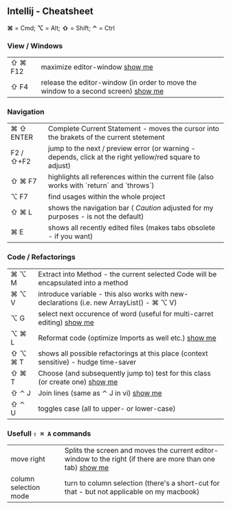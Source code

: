 ## Intellij - Cheatsheet

__⌘__ = Cmd; __⌥__ = Alt; __⇧__ = Shift; __⌃__ = Ctrl  <br/>

### View / Windows 
<table>
    <tr>
        <td>⇧ ⌘ F12</td>
        <td>maximize editor-window <a href="https://www.dropbox.com/sh/s3xk7vu33s6kwns/AAA3K-cfbcMZ5q0EmZrue7fGa/intellij?lst#lh:null-intellij_maximize_editor.mp4">show me</a></td>
    </tr>
    <tr>
        <td>⇧ F4</td>
        <td>release the editor-window (in order to move the window to a second screen) <a href="https://www.dropbox.com/sh/s3xk7vu33s6kwns/AAA3K-cfbcMZ5q0EmZrue7fGa/intellij?lst#lh:null-intellij_release_window.mp4">show me</a></td>
    </tr>
</table>

### Navigation
<table>
	<tr>
		<td>⌘ ⇧ ENTER</td>
		<td>Complete Current Statement - moves the cursor into the brakets of the current stetement</td>
	</tr>
	<tr>
		<td>F2 / ⇧+F2</td>
		<td>jump to the next / preview error (or warning - depends, click at the right yellow/red square to adjust)</td>
	</tr>
	<tr>
		<td>⇧ ⌘ F7</td>
		<td>highlights all references within the current file (also works with `return` and `throws`)</td>
	</tr>
	<tr>
		<td>⌥ F7</td>
		<td>find usages within the whole project</td>
	</tr>
	<tr>
		<td>⇧ ⌘ L</td>
		<td>shows the navigation bar (<i> Caution</i> adjusted for my purposes - is not the default)</td>
	</tr>
	<tr>
		<td>⌘ E</td>
		<td>shows all recently edited files (makes tabs obsolete - if you want)</td>
	</tr>
</table>

### Code / Refactorings
<table>
	<tr>
		<td>⌘ ⌥ M</td>
		<td>Extract into Method - the current selected Code will be encapsulated into a method</td>
	</tr>
	<tr>
		<td>⌘ ⌥ V</td>
		<td>introduce variable - this also works with new-declarations (i.e. new ArrayList<String>() - ⌘ ⌥ V)</td>
	</tr>
	<tr>
		<td>⌥ G</td>
		<td>select next occurence of word (useful for multi-carret editing) <a href="https://www.dropbox.com/sh/s3xk7vu33s6kwns/AAA3K-cfbcMZ5q0EmZrue7fGa/intellij?lst#lh:null-intellij_multi_select.mp4";>show me</a></td>
	</tr>
	<tr>
		<td>⌥ ⌘ L</td>
		<td>Reformat code (optimize Imports as well etc.) <a href="https://www.dropbox.com/sh/s3xk7vu33s6kwns/AAA3K-cfbcMZ5q0EmZrue7fGa/intellij?lst#lh:null-intellij_reformat_code.mp4";>show me</a></td>
	</tr>
    <tr>
        <td>⇧ ⌥ ⌘ T</td>
        <td>shows all possible  refactorings at this place (context sensitive) - hudge time-saver</td>
    </tr>
    <tr>
        <td>⇧ ⌘ T</td>
        <td>Choose (and subsequently jump to) test for this class (or create one) <a href="https://www.dropbox.com/sh/s3xk7vu33s6kwns/AAA3K-cfbcMZ5q0EmZrue7fGa/intellij?lst#lh:null-intellij_jump2test.mp4";>show me</a></td>
    </tr>
    <tr>
        <td>⇧ ⌃ J</td>
        <td>Join lines (same as ⌃ J in vi) <a href="https://www.youtube.com/watch_popup?v=Z96eemZwBbg";>show me</a></td>
    </tr>
    <tr>
        <td>⇧ ⌃ U</td>
        <td>toggles case (all to upper- or lower-case)</td>
    </tr>
</table>	

### Usefull `⇧ ⌘ A` commands
<table>
    <tr>
        <td>move right</td>
        <td>Splits the screen and moves the current editor-window to the right (if there are more than one tab) <a href="https://www.dropbox.com/sh/s3xk7vu33s6kwns/AAA3K-cfbcMZ5q0EmZrue7fGa/intellij?lst#lh:null-intellij_move_right.mp4";>show me</a></td>
    </tr>
    <tr>
        <td>column selection mode</td>
        <td>turn to column selection (there's a short-cut for that - but not applicable on my macbook)</td>
    </tr>
</table>
